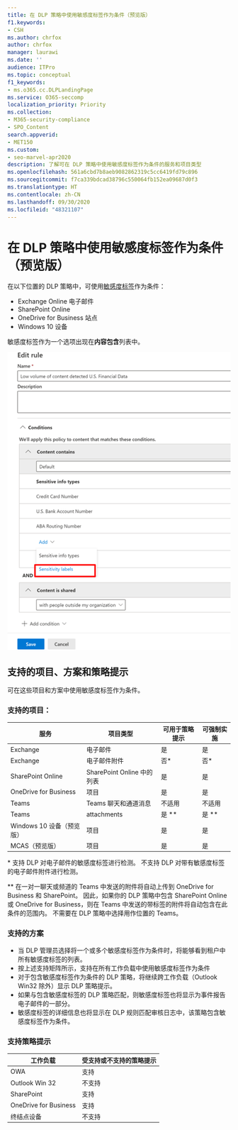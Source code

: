 ```yaml
---
title: 在 DLP 策略中使用敏感度标签作为条件（预览版）
f1.keywords:
- CSH
ms.author: chrfox
author: chrfox
manager: laurawi
ms.date: ''
audience: ITPro
ms.topic: conceptual
f1_keywords:
- ms.o365.cc.DLPLandingPage
ms.service: O365-seccomp
localization_priority: Priority
ms.collection:
- M365-security-compliance
- SPO_Content
search.appverid:
- MET150
ms.custom:
- seo-marvel-apr2020
description: 了解可在 DLP 策略中使用敏感度标签作为条件的服务和项目类型
ms.openlocfilehash: 561a6cbd7b8aeb9082862319c5cc6419fd79c896
ms.sourcegitcommit: f7ca339bdcad38796c550064fb152ea09687d0f3
ms.translationtype: HT
ms.contentlocale: zh-CN
ms.lasthandoff: 09/30/2020
ms.locfileid: "48321107"
---
```

# <a name="use-sensitivity-labels-as-conditions-in-dlp-policies-preview"></a>在 DLP 策略中使用敏感度标签作为条件（预览版）

在以下位置的 DLP 策略中，可使用[敏感度标签](sensitivity-labels.md)作为条件：

- Exchange Online 电子邮件
- SharePoint Online
- OneDrive for Business 站点
- Windows 10 设备

敏感度标签作为一个选项出现在**内容包含**列表中。

![使用敏感度标签作为条件](../media/dlp-sensitivity-label-as-a-condition.png)

## <a name="supported-items-scenarios-and-policy-tips"></a>支持的项目、方案和策略提示

可在这些项目和方案中使用敏感度标签作为条件。

### <a name="supported-items"></a>支持的项目：

|服务  |项目类型  |可用于策略提示  |可强制实施  |
|---------|---------|---------|---------|
|Exchange    |电子邮件         |是         |是         |
|Exchange    |电子邮件附件         |否*         |否*         |
|SharePoint Online     |SharePoint Online 中的列表         |是         |是         |
|OneDrive for Business     |项目         |是         |是         |
|Teams     |Teams 聊天和通道消息         |不适用         |不适用         |
|Teams     |attachments         |是 **         |是 **         |
|Windows 10 设备（预览版）     |项目         |是         |是         |
|MCAS（预览版） |项目         |是         |是         |

\* 支持 DLP 对电子邮件的敏感度标签进行检测。 不支持 DLP 对带有敏感度标签的电子邮件附件进行检测。

\** 在一对一聊天或频道的 Teams 中发送的附件将自动上传到 OneDrive for Business 和 SharePoint。 因此，如果你的 DLP 策略中包含 SharePoint Online 或 OneDrive for Business，则在 Teams 中发送的带标签的附件将自动包含在此条件的范围内。 不需要在 DLP 策略中选择用作位置的 Teams。

### <a name="supported-scenarios"></a>支持的方案

- 当 DLP 管理员选择将一个或多个敏感度标签作为条件时，将能够看到租户中所有敏感度标签的列表。
- 按上述支持矩阵所示，支持在所有工作负载中使用敏感度标签作为条件
- 对于包含敏感度标签作为条件的 DLP 策略，将继续跨工作负载（Outlook Win32 除外）显示 DLP 策略提示。
- 如果与包含敏感度标签的 DLP 策略匹配，则敏感度标签也将显示为事件报告电子邮件的一部分。
- 敏感度标签的详细信息也将显示在 DLP 规则匹配审核日志中，该策略包含敏感度标签作为条件。


### <a name="support-policy-tips"></a>支持策略提示


|工作负载  |受支持或不支持的策略提示  |
|---------|---------|
|OWA |    支持     |
|Outlook Win 32    |  不支持       |
|SharePoint   |   支持      |
|OneDrive for Business    |    支持     |
|终结点设备   |  不支持       |
